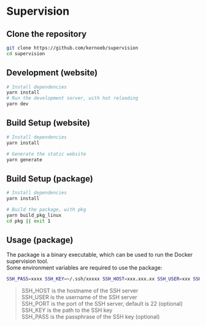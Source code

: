 # Supervision

## Clone the repository

```bash
git clone https://github.com/kernoeb/supervision
cd supervision
```

## Development (website)

```bash
# Install dependencies
yarn install
# Run the development server, with hot reloading
yarn dev
```

## Build Setup (website)

```bash
# Install dependencies
yarn install

# Generate the static website
yarn generate
```

## Build Setup (package)

```bash
# Install dependencies
yarn install

# Build the package, with pkg
yarn build_pkg_linux
cd pkg || exit 1
```

## Usage (package)

The package is a binary executable, which can be used to run the Docker supervision tool.  
Some environment variables are required to use the package:

```bash
SSH_PASS=xxxx SSH_KEY=~/.ssh/xxxxx SSH_HOST=xxx.xxx.xx SSH_USER=xxx SSH_PORT=xx ./docker-monitor
```

> SSH_HOST is the hostname of the SSH server  
> SSH_USER is the username of the SSH server  
> SSH_PORT is the port of the SSH server, default is 22 (optional)  
> SSH_KEY is the path to the SSH key  
> SSH_PASS is the passphrase of the SSH key (optional)  

